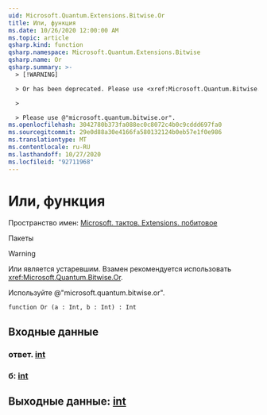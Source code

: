 ```yaml
---
uid: Microsoft.Quantum.Extensions.Bitwise.Or
title: Или, функция
ms.date: 10/26/2020 12:00:00 AM
ms.topic: article
qsharp.kind: function
qsharp.namespace: Microsoft.Quantum.Extensions.Bitwise
qsharp.name: Or
qsharp.summary: >-
  > [!WARNING]

  > Or has been deprecated. Please use <xref:Microsoft.Quantum.Bitwise.Or> instead.

  >

  > Please use @"microsoft.quantum.bitwise.or".
ms.openlocfilehash: 3042780b373fa088ec0c8072c4b0c9cddd697fa0
ms.sourcegitcommit: 29e0d88a30e4166fa580132124b0eb57e1f0e986
ms.translationtype: MT
ms.contentlocale: ru-RU
ms.lasthandoff: 10/27/2020
ms.locfileid: "92711968"
---
```

# <a name="or-function"></a>Или, функция

Пространство имен: [Microsoft. тактов. Extensions. побитовое](xref:Microsoft.Quantum.Extensions.Bitwise)

Пакеты [](https://nuget.org/packages/)


> [!WARNING]
> Или является устаревшим. Взамен рекомендуется использовать <xref:Microsoft.Quantum.Bitwise.Or>.
>
> Используйте @"microsoft.quantum.bitwise.or".



```qsharp
function Or (a : Int, b : Int) : Int
```


## <a name="input"></a>Входные данные

### <a name="a--int"></a>ответ. [int](xref:microsoft.quantum.lang-ref.int)




### <a name="b--int"></a>б: [int](xref:microsoft.quantum.lang-ref.int)





## <a name="output--int"></a>Выходные данные: [int](xref:microsoft.quantum.lang-ref.int)

